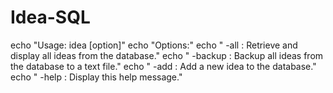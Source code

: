 # Idea-SQL
   echo "Usage: idea [option]"
    echo "Options:"
    echo "  -all     : Retrieve and display all ideas from the database."
    echo "  -backup  : Backup all ideas from the database to a text file."
    echo "  -add     : Add a new idea to the database."
    echo "  -help    : Display this help message."
